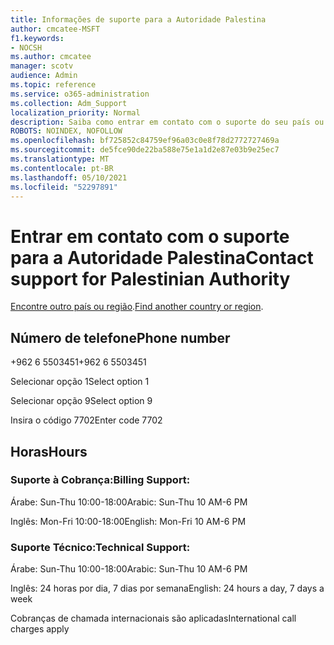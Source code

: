 ```yaml
---
title: Informações de suporte para a Autoridade Palestina
author: cmcatee-MSFT
f1.keywords:
- NOCSH
ms.author: cmcatee
manager: scotv
audience: Admin
ms.topic: reference
ms.service: o365-administration
ms.collection: Adm_Support
localization_priority: Normal
description: Saiba como entrar em contato com o suporte do seu país ou região.
ROBOTS: NOINDEX, NOFOLLOW
ms.openlocfilehash: bf725852c84759ef96a03c0e8f78d2772727469a
ms.sourcegitcommit: de5fce90de22ba588e75e1a1d2e87e03b9e25ec7
ms.translationtype: MT
ms.contentlocale: pt-BR
ms.lasthandoff: 05/10/2021
ms.locfileid: "52297891"
---
```

# <a name="contact-support-for-palestinian-authority"></a><span data-ttu-id="7e686-103">Entrar em contato com o suporte para a Autoridade Palestina</span><span class="sxs-lookup"><span data-stu-id="7e686-103">Contact support for Palestinian Authority</span></span>

<span data-ttu-id="7e686-104">[Encontre outro país ou região](../../business-video/get-help-support.md).</span><span class="sxs-lookup"><span data-stu-id="7e686-104">[Find another country or region](../../business-video/get-help-support.md).</span></span>

## <a name="phone-number"></a><span data-ttu-id="7e686-105">Número de telefone</span><span class="sxs-lookup"><span data-stu-id="7e686-105">Phone number</span></span>
<span data-ttu-id="7e686-106">+962 6 5503451</span><span class="sxs-lookup"><span data-stu-id="7e686-106">+962 6 5503451</span></span>

<span data-ttu-id="7e686-107">Selecionar opção 1</span><span class="sxs-lookup"><span data-stu-id="7e686-107">Select option 1</span></span>

<span data-ttu-id="7e686-108">Selecionar opção 9</span><span class="sxs-lookup"><span data-stu-id="7e686-108">Select option 9</span></span>

<span data-ttu-id="7e686-109">Insira o código 7702</span><span class="sxs-lookup"><span data-stu-id="7e686-109">Enter code 7702</span></span>

## <a name="hours"></a><span data-ttu-id="7e686-110">Horas</span><span class="sxs-lookup"><span data-stu-id="7e686-110">Hours</span></span>
### <a name="billing-support"></a><span data-ttu-id="7e686-111">Suporte à Cobrança:</span><span class="sxs-lookup"><span data-stu-id="7e686-111">Billing Support:</span></span>

<span data-ttu-id="7e686-112">Árabe: Sun-Thu 10:00-18:00</span><span class="sxs-lookup"><span data-stu-id="7e686-112">Arabic: Sun-Thu 10 AM-6 PM</span></span>

<span data-ttu-id="7e686-113">Inglês: Mon-Fri 10:00-18:00</span><span class="sxs-lookup"><span data-stu-id="7e686-113">English: Mon-Fri 10 AM-6 PM</span></span>

### <a name="technical-support"></a><span data-ttu-id="7e686-114">Suporte Técnico:</span><span class="sxs-lookup"><span data-stu-id="7e686-114">Technical Support:</span></span>

<span data-ttu-id="7e686-115">Árabe: Sun-Thu 10:00-18:00</span><span class="sxs-lookup"><span data-stu-id="7e686-115">Arabic: Sun-Thu 10 AM-6 PM</span></span>

<span data-ttu-id="7e686-116">Inglês: 24 horas por dia, 7 dias por semana</span><span class="sxs-lookup"><span data-stu-id="7e686-116">English: 24 hours a day, 7 days a week</span></span>

<span data-ttu-id="7e686-117">Cobranças de chamada internacionais são aplicadas</span><span class="sxs-lookup"><span data-stu-id="7e686-117">International call charges apply</span></span>
